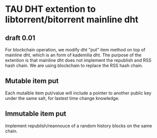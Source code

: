 # TAU DHT extention to libtorrent/bitorrent mainline dht
## draft 0.01
For blockchain operation, we modify dht "put" item method on top of mainline dht, which is an form of kademilia dht. 
The purpose of the extention is that mainline dht does not implement the republish and RSS hash chain. We are using blockchain to replace the RSS hash chain. 
## Mutable item put
Each mutalble item put/value will include a pointer to another public key under the same salt, for lastest time change knowledge.
## Immutable item put
Implement republish/reannouce of a random history blocks on the same chain. 
